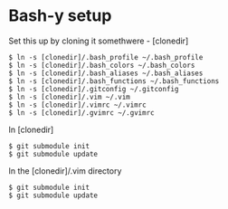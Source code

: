 # Bash-y setup

Set this up by cloning it somethwere - [clonedir]

    $ ln -s [clonedir]/.bash_profile ~/.bash_profile
    $ ln -s [clonedir]/.bash_colors ~/.bash_colors
    $ ln -s [clonedir]/.bash_aliases ~/.bash_aliases
    $ ln -s [clonedir]/.bash_functions ~/.bash_functions
    $ ln -s [clonedir]/.gitconfig ~/.gitconfig
    $ ln -s [clonedir]/.vim ~/.vim
    $ ln -s [clonedir]/.vimrc ~/.vimrc
    $ ln -s [clonedir]/.gvimrc ~/.gvimrc

In [clonedir]

    $ git submodule init
    $ git submodule update

In the [clonedir]/.vim directory

    $ git submodule init
    $ git submodule update
